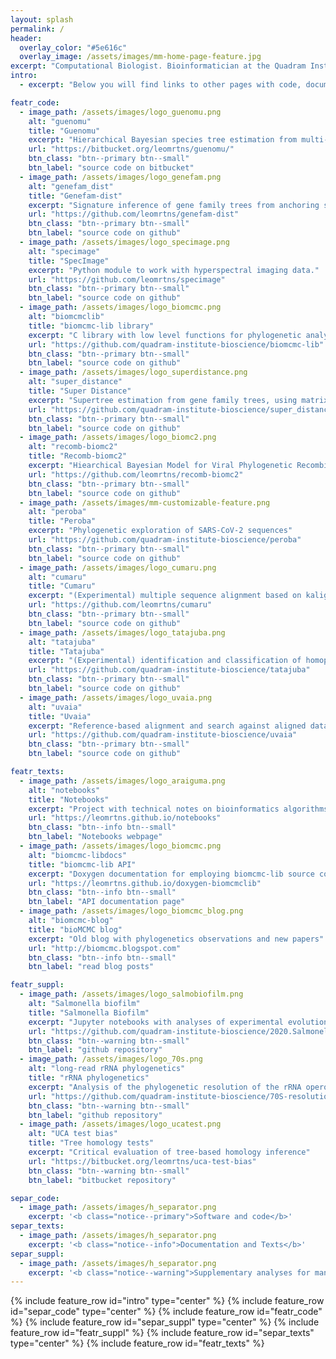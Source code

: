 ```yaml
---
layout: splash
permalink: /
header:
  overlay_color: "#5e616c"
  overlay_image: /assets/images/mm-home-page-feature.jpg
excerpt: "Computational Biologist. Bioinformatician at the Quadram Institute Biosciences."
intro: 
  - excerpt: "Below you will find links to other pages with code, documentation, and technical notes for bioinformatics and computational evolutionary biology software."

featr_code:
  - image_path: /assets/images/logo_guenomu.png
    alt: "guenomu"
    title: "Guenomu"
    excerpt: "Hierarchical Bayesian species tree estimation from multi-gene family data"
    url: "https://bitbucket.org/leomrtns/guenomu/"
    btn_class: "btn--primary btn--small"
    btn_label: "source code on bitbucket"
  - image_path: /assets/images/logo_genefam.png
    alt: "genefam_dist"
    title: "Genefam-dist"
    excerpt: "Signature inference of gene family trees from anchoring species trees."
    url: "https://github.com/leomrtns/genefam-dist"
    btn_class: "btn--primary btn--small"
    btn_label: "source code on github"
  - image_path: /assets/images/logo_specimage.png
    alt: "specimage"
    title: "SpecImage"
    excerpt: "Python module to work with hyperspectral imaging data."
    url: "https://github.com/leomrtns/specimage"
    btn_class: "btn--primary btn--small"
    btn_label: "source code on github"
  - image_path: /assets/images/logo_biomcmc.png
    alt: "biomcmclib"
    title: "biomcmc-lib library"
    excerpt: "C library with low level functions for phylogenetic analyses"
    url: "https://github.com/quadram-institute-bioscience/biomcmc-lib"
    btn_class: "btn--primary btn--small"
    btn_label: "source code on github"
  - image_path: /assets/images/logo_superdistance.png
    alt: "super_distance"
    title: "Super Distance"
    excerpt: "Supertree estimation from gene family trees, using matrix representation with distances"
    url: "https://github.com/quadram-institute-bioscience/super_distance"
    btn_class: "btn--primary btn--small"
    btn_label: "source code on github"
  - image_path: /assets/images/logo_biomc2.png
    alt: "recomb-biomc2"
    title: "Recomb-biomc2"
    excerpt: "Hiearchical Bayesian Model for Viral Phylogenetic Recombination"
    url: "https://github.com/leomrtns/recomb-biomc2"
    btn_class: "btn--primary btn--small"
    btn_label: "source code on github"
  - image_path: /assets/images/mm-customizable-feature.png
    alt: "peroba"
    title: "Peroba"
    excerpt: "Phylogenetic exploration of SARS-CoV-2 sequences"
    url: "https://github.com/quadram-institute-bioscience/peroba"
    btn_class: "btn--primary btn--small"
    btn_label: "source code on github"
  - image_path: /assets/images/logo_cumaru.png
    alt: "cumaru"
    title: "Cumaru"
    excerpt: "(Experimental) multiple sequence alignment based on kalign3"
    url: "https://github.com/leomrtns/cumaru"
    btn_class: "btn--primary btn--small"
    btn_label: "source code on github"
  - image_path: /assets/images/logo_tatajuba.png
    alt: "tatajuba"
    title: "Tatajuba"
    excerpt: "(Experimental) identification and classification of homopolymeric tracts from reads"
    url: "https://github.com/quadram-institute-bioscience/tatajuba"
    btn_class: "btn--primary btn--small"
    btn_label: "source code on github"
  - image_path: /assets/images/logo_uvaia.png
    alt: "uvaia"
    title: "Uvaia"
    excerpt: "Reference-based alignment and search against aligned database" 
    url: "https://github.com/quadram-institute-bioscience/uvaia"
    btn_class: "btn--primary btn--small"
    btn_label: "source code on github"

featr_texts:
  - image_path: /assets/images/logo_araiguma.png
    alt: "notebooks"
    title: "Notebooks"
    excerpt: "Project with technical notes on bioinformatics algorithms and implementations"
    url: "https://leomrtns.github.io/notebooks"
    btn_class: "btn--info btn--small"
    btn_label: "Notebooks webpage"
  - image_path: /assets/images/logo_biomcmc.png
    alt: "biomcmc-libdocs"
    title: "biomcmc-lib API"
    excerpt: "Doxygen documentation for employing biomcmc-lib source code"
    url: "https://leomrtns.github.io/doxygen-biomcmclib"
    btn_class: "btn--info btn--small"
    btn_label: "API documentation page"
  - image_path: /assets/images/logo_biomcmc_blog.png
    alt: "biomcmc-blog"
    title: "bioMCMC blog"
    excerpt: "Old blog with phylogenetics observations and new papers"
    url: "http://biomcmc.blogspot.com"
    btn_class: "btn--info btn--small"
    btn_label: "read blog posts"

featr_suppl:
  - image_path: /assets/images/logo_salmobiofilm.png
    alt: "Salmonella biofilm"
    title: "Salmonella Biofilm"
    excerpt: "Jupyter notebooks with analyses of experimental evolution of Salmonella biofilms"
    url: "https://github.com/quadram-institute-bioscience/2020.Salmonella_biofilm"
    btn_class: "btn--warning btn--small"
    btn_label: "github repository"
  - image_path: /assets/images/logo_70s.png
    alt: "long-read rRNA phylogenetics"
    title: "rRNA phylogenetics"
    excerpt: "Analysis of the phylogenetic resolution of the rRNA operon"
    url: "https://github.com/quadram-institute-bioscience/70S-resolution"
    btn_class: "btn--warning btn--small"
    btn_label: "github repository"
  - image_path: /assets/images/logo_ucatest.png
    alt: "UCA test bias"
    title: "Tree homology tests"
    excerpt: "Critical evaluation of tree-based homology inference"
    url: "https://bitbucket.org/leomrtns/uca-test-bias"
    btn_class: "btn--warning btn--small"
    btn_label: "bitbucket repository"

separ_code:
  - image_path: /assets/images/h_separator.png
    excerpt: '<b class="notice--primary">Software and code</b>'
separ_texts:
  - image_path: /assets/images/h_separator.png
    excerpt: '<b class="notice--info">Documentation and Texts</b>'
separ_suppl:
  - image_path: /assets/images/h_separator.png
    excerpt: '<b class="notice--warning">Supplementary analyses for manuscripts</b>'
---
```


{% include feature_row id="intro" type="center" %}
{% include feature_row id="separ_code" type="center" %}
{% include feature_row id="featr_code" %}
{% include feature_row id="separ_suppl" type="center" %}
{% include feature_row id="featr_suppl" %} 
{% include feature_row id="separ_texts" type="center" %}
{% include feature_row id="featr_texts" %} 
